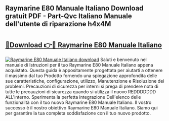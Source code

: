 ## Raymarine E80 Manuale Italiano Download gratuit PDF - Part-Qvc Italiano Manuale dell'utente di riparazione h4x4M

# <h2><a href="http://dfdnwxc.blite.top/?on=Raymarine+E80+Manuale+Italiano">🔗Download 👉🔴 Raymarine E80 Manuale Italiano</a></h2>

[![Raymarine E80 Manuale Italiano download](https://i.imgur.com/lujVjoI.png)](http://dfdnwxc.blite.top/?on=Raymarine+E80+Manuale+Italiano)
Saluti e benvenuto nel manuale di Istruzioni per il tuo Raymarine E80 Manuale Italiano appena acquistato. Questa guida è appositamente progettata per aiutarti a ottenere il massimo dal tuo Prodotto fornendo una spiegazione approfondita delle sue caratteristiche, configurazione, utilizzo, Manutenzione e Risoluzione dei problemi. Precauzioni di sicurezza per interni si prega di prendere nota di tutte le precauzioni di sicurezza quando si utilizza il nuovo REDDDDDDD ALL'interno. Sperimenta la perfetta integrazione Dell'elenco delle funzionalità con il tuo nuovo Raymarine E80 Manuale Italiano. Il vostro successo è il nostro obiettivo Raymarine E80 Manuale Italiano. Siamo qui per garantire la tua completa soddisfazione con il tuo nuovo prodotto.
